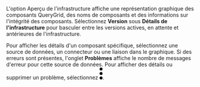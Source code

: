 L'option Aperçu de l'infrastructure affiche une représentation graphique des composants QueryGrid, des noms de composants et des informations sur l'intégrité des composants. Sélectionnez **Version** sous **Détails de l'infrastructure** pour basculer entre les versions actives, en attente et antérieures de l'infrastructure.

Pour afficher les détails d'un composant spécifique, sélectionnez une source de données, un connecteur ou une liaison dans le graphique. Si des erreurs sont présentes, l'onglet **Problèmes** affiche le nombre de messages d'erreur pour cette source de données. Pour afficher des détails ou supprimer un problème, sélectionnez ![""](Images/zsz1597101912145.svg).
